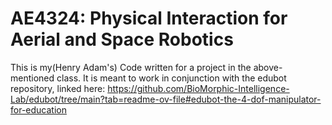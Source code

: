 # AE4324: Physical Interaction for Aerial and Space Robotics

This is my(Henry Adam's) Code written for a project in the above-mentioned class. It is meant to work in conjunction with the edubot repository, linked here: https://github.com/BioMorphic-Intelligence-Lab/edubot/tree/main?tab=readme-ov-file#edubot-the-4-dof-manipulator-for-education
